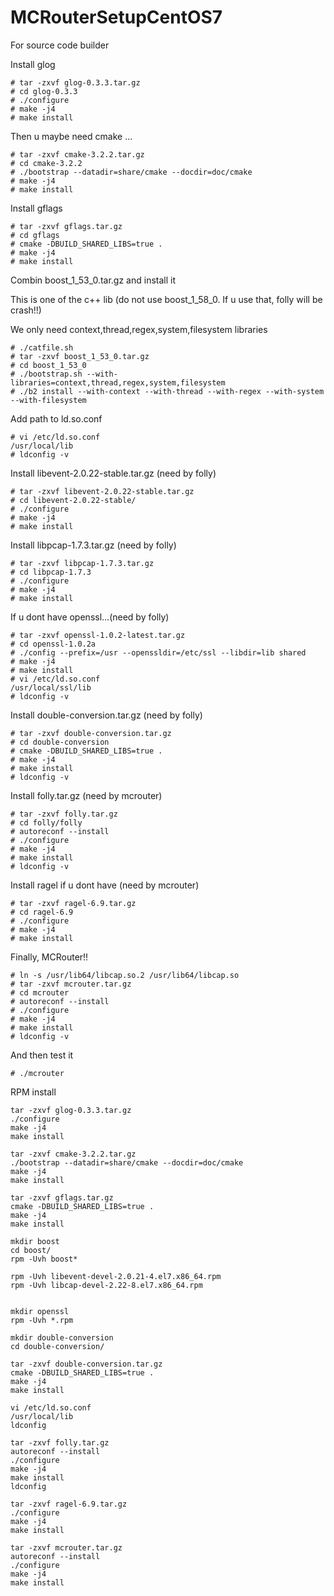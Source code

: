 # MCRouterSetupCentOS7

For source code builder


Install glog
```
# tar -zxvf glog-0.3.3.tar.gz
# cd glog-0.3.3
# ./configure
# make -j4
# make install
```

Then u maybe need cmake ...
```
# tar -zxvf cmake-3.2.2.tar.gz
# cd cmake-3.2.2
# ./bootstrap --datadir=share/cmake --docdir=doc/cmake
# make -j4
# make install
```

Install gflags
```
# tar -zxvf gflags.tar.gz
# cd gflags
# cmake -DBUILD_SHARED_LIBS=true .
# make -j4
# make install
```

Combin boost_1_53_0.tar.gz and install it

This is one of the c++ lib  (do not use boost_1_58_0. If u use that, folly will be crash!!)

We only need context,thread,regex,system,filesystem libraries
```
# ./catfile.sh
# tar -zxvf boost_1_53_0.tar.gz
# cd boost_1_53_0
# ./bootstrap.sh --with-libraries=context,thread,regex,system,filesystem
# ./b2 install --with-context --with-thread --with-regex --with-system --with-filesystem
```

Add path to ld.so.conf
```
# vi /etc/ld.so.conf
/usr/local/lib
# ldconfig -v
```

Install libevent-2.0.22-stable.tar.gz (need by folly)
```
# tar -zxvf libevent-2.0.22-stable.tar.gz
# cd libevent-2.0.22-stable/
# ./configure
# make -j4
# make install
```

Install libpcap-1.7.3.tar.gz (need by folly)
```
# tar -zxvf libpcap-1.7.3.tar.gz
# cd libpcap-1.7.3
# ./configure
# make -j4
# make install
```

If u dont have openssl...(need by folly)
```
# tar -zxvf openssl-1.0.2-latest.tar.gz
# cd openssl-1.0.2a
# ./config --prefix=/usr --openssldir=/etc/ssl --libdir=lib shared
# make -j4
# make install
# vi /etc/ld.so.conf
/usr/local/ssl/lib
# ldconfig -v
```

Install double-conversion.tar.gz (need by folly)
```
# tar -zxvf double-conversion.tar.gz
# cd double-conversion
# cmake -DBUILD_SHARED_LIBS=true .
# make -j4
# make install
# ldconfig -v
```

Install folly.tar.gz (need by mcrouter)
```
# tar -zxvf folly.tar.gz
# cd folly/folly
# autoreconf --install
# ./configure
# make -j4
# make install
# ldconfig -v
```

Install ragel if u dont have (need by mcrouter)
```
# tar -zxvf ragel-6.9.tar.gz
# cd ragel-6.9
# ./configure
# make -j4
# make install
```

Finally, MCRouter!!
```
# ln -s /usr/lib64/libcap.so.2 /usr/lib64/libcap.so
# tar -zxvf mcrouter.tar.gz
# cd mcrouter
# autoreconf --install
# ./configure
# make -j4
# make install
# ldconfig -v
```
And then test it
```
# ./mcrouter
```



RPM install

```
tar -zxvf glog-0.3.3.tar.gz
./configure
make -j4
make install

tar -zxvf cmake-3.2.2.tar.gz
./bootstrap --datadir=share/cmake --docdir=doc/cmake
make -j4
make install

tar -zxvf gflags.tar.gz
cmake -DBUILD_SHARED_LIBS=true .
make -j4
make install

mkdir boost
cd boost/
rpm -Uvh boost*

rpm -Uvh libevent-devel-2.0.21-4.el7.x86_64.rpm
rpm -Uvh libcap-devel-2.22-8.el7.x86_64.rpm 


mkdir openssl
rpm -Uvh *.rpm

mkdir double-conversion
cd double-conversion/

tar -zxvf double-conversion.tar.gz
cmake -DBUILD_SHARED_LIBS=true .
make -j4
make install

vi /etc/ld.so.conf
/usr/local/lib
ldconfig

tar -zxvf folly.tar.gz
autoreconf --install
./configure
make -j4
make install
ldconfig

tar -zxvf ragel-6.9.tar.gz
./configure
make -j4
make install

tar -zxvf mcrouter.tar.gz
autoreconf --install
./configure
make -j4
make install

```

